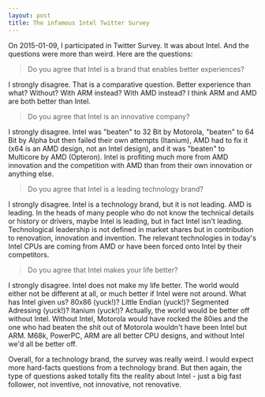 ```yaml
---
layout: post
title: The infamous Intel Twitter Survey
---
```


On 2015-01-09, I participated in Twitter Survey.
It was about Intel.
And the questions were more than weird.
Here are the questions:

<blockquote><p>Do you agree that Intel is a brand that enables better experiences?</p></blockquote>

I strongly disagree.
That is a comparative question.
Better experience than what?
Without?
With ARM instead?
With AMD instead?
I think ARM and AMD are both better than Intel.

<blockquote><p>Do you agree that Intel is an innovative company?</p></blockquote>

I strongly disagree.
Intel was "beaten" to 32 Bit by Motorola, "beaten" to 64 Bit by Alpha but then failed their own attempts (Itanium), AMD had to fix it (x64 is an AMD design, not an Intel design), and it was "beaten" to Multicore by AMD (Opteron).
Intel is profiting much more from AMD innovation and the competition with AMD than from their own innovation or anything else.

<blockquote><p>Do you agree that Intel is a leading technology brand?</p></blockquote>

I strongly disagree.
Intel is a technology brand, but it is not leading.
AMD is leading.
In the heads of many people who do not know the technical details or history or drivers, maybe Intel is leading, but in fact Intel isn't leading.
Technological leadership is not defined in market shares but in contribution to renovation, innovation and invention.
The relevant technologies in today's Intel CPUs are coming from AMD or have been forced onto Intel by their competitors.

<blockquote><p>Do you agree that Intel makes your life better?</p></blockquote>

I strongly disagree.
Intel does not make my life better.
The world would either not be different at all, or much better if Intel were not around.
What has Intel given us?
80x86 (yuck!)?
Little Endian (yuck!)?
Segmented Adressing (yuck!)?
Itanium (yuck!)?
Actually, the world would be better off without Intel.
Without Intel, Motorola would have rocked the 80ies and the one who had beaten the shit out of Motorola wouldn't have been Intel but ARM.
M68k, PowerPC, ARM are all better CPU designs, and without Intel we'd all be better off.

Overall, for a technology brand, the survey was really weird.
I would expect more hard-facts questions from a technology brand.
But then again, the type of questions asked totally fits the reality about Intel - just a big fast follower, not inventive, not innovative, not renovative.
